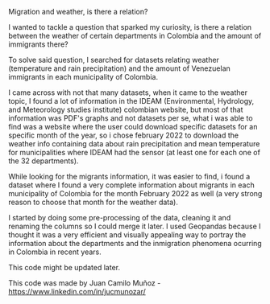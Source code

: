 Migration and weather, is there a relation?

I wanted to tackle a question that sparked my curiosity, is there a relation between the weather of certain departments in Colombia and the amount of immigrants there?

To solve said question, I searched for datasets relating weather (temperature and rain precipitation) and the amount of Venezuelan immigrants in each municipality of Colombia.

I came across with not that many datasets, when it came to the weather topic, I found a lot of information in the IDEAM (Environmental, Hydrology, and Meteorology studies institute) colombian website, but most of that information was PDF's graphs and not datasets per se, what i was able to find was a website where the user could download specific datasets for an specific month of the year, so i chose february 2022 to download the weather info containing data about rain precipitation and mean temperature for municipalities where IDEAM had the sensor (at least one for each one of the 32 departments).

While looking for the migrants information, it was easier to find, i found a dataset where I found a very complete information about migrants in each municipality of Colombia for the month February 2022 as well (a very strong reason to choose that month for the weather data).

I started by doing some pre-processing of the data, cleaning it and renaming the columns so I could merge it later. I used Geopandas because I thought it was a very efficient and visually appealing way to portray the information about the departments and the inmigration phenomena ocurring in Colombia in recent years.

This code might be updated later.

This code was made by Juan Camilo Muñoz - https://www.linkedin.com/in/jucmunozar/

